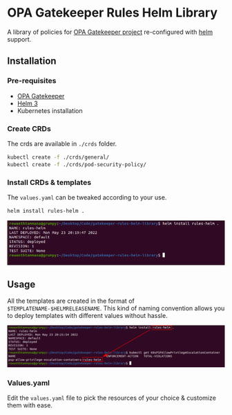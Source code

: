 # OPA Gatekeeper Rules Helm Library

A library of policies for [OPA Gatekeeper project](https://open-policy-agent.github.io/gatekeeper/website/docs/) re-configured with [helm](https://helm.sh/) support.

## Installation

### Pre-requisites

* [OPA Gatekeeper](https://open-policy-agent.github.io/gatekeeper/website/docs/install/)
* [Helm 3](https://helm.sh/docs/intro/install/)
* Kubernetes installation

### Create CRDs

The crds are available in `./crds` folder.

```bash
kubectl create -f ./crds/general/
kubectl create -f ./crds/pod-security-policy/
```

### Install CRDs & templates

The `values.yaml` can be tweaked according to your use.

```bash
helm install rules-helm .
```

![Helm install](./images/helm-install.png)

## Usage

All the templates are created in the format of `$TEMPLATENAME-$HELMRELEASENAME`. This kind of naming convention allows you to deploy templates with different values without hassle.

![Template naming convention](./images/template-naming.png)

### Values.yaml

Edit the `values.yaml` file to pick the resources of your choice & customize them with ease.

